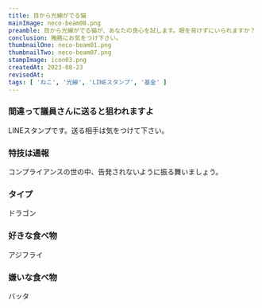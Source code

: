 ```yaml
---
title: 目から光線がでる猫
mainImage: neco-beam08.png
preamble: 目から光線がでる猫が、あなたの良心を試します。眼を背けずにいられますか？
conclusion: 賄賂にお気をつけ下さい。
thumbnailOne: neco-beam01.png
thumbnailTwo: neco-beam07.png
stampImage: icon03.png
createdAt: 2023-08-23
revisedAt: 
tags: [ 'ねこ', '光線', 'LINEスタンプ', '基金' ]
---
```


### 間違って議員さんに送ると狙われますよ

LINEスタンプです。送る相手は気をつけて下さい。

### 特技は通報

コンプライアンスの世の中、告発されないように振る舞いましょう。

### タイプ

ドラゴン

### 好きな食べ物

アジフライ

### 嫌いな食べ物

バッタ





